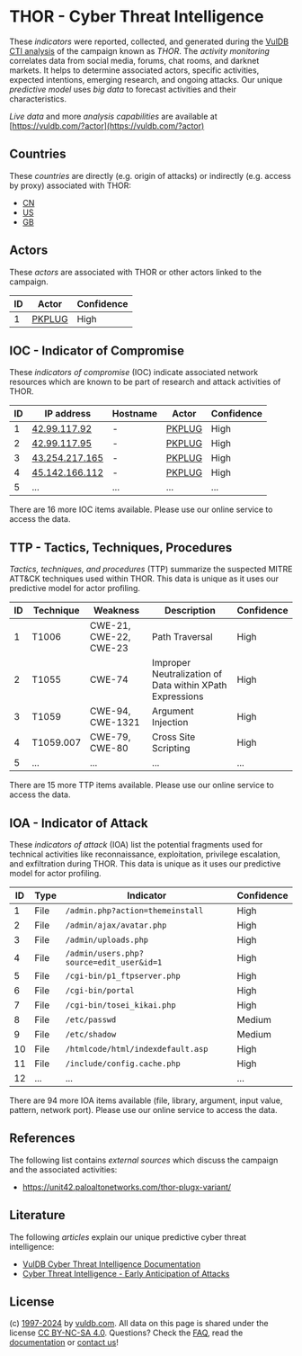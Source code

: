 # THOR - Cyber Threat Intelligence

These _indicators_ were reported, collected, and generated during the [VulDB CTI analysis](https://vuldb.com/?kb.cti) of the campaign known as _THOR_. The _activity monitoring_ correlates data from social media, forums, chat rooms, and darknet markets. It helps to determine associated actors, specific activities, expected intentions, emerging research, and ongoing attacks. Our unique _predictive model_ uses _big data_ to forecast activities and their characteristics.

_Live data_ and more _analysis capabilities_ are available at [https://vuldb.com/?actor](https://vuldb.com/?actor)

## Countries

These _countries_ are directly (e.g. origin of attacks) or indirectly (e.g. access by proxy) associated with THOR:

* [CN](https://vuldb.com/?country.cn)
* [US](https://vuldb.com/?country.us)
* [GB](https://vuldb.com/?country.gb)

## Actors

These _actors_ are associated with THOR or other actors linked to the campaign.

ID | Actor | Confidence
-- | ----- | ----------
1 | [PKPLUG](https://vuldb.com/?actor.pkplug) | High

## IOC - Indicator of Compromise

These _indicators of compromise_ (IOC) indicate associated network resources which are known to be part of research and attack activities of THOR.

ID | IP address | Hostname | Actor | Confidence
-- | ---------- | -------- | ----- | ----------
1 | [42.99.117.92](https://vuldb.com/?ip.42.99.117.92) | - | [PKPLUG](https://vuldb.com/?actor.pkplug) | High
2 | [42.99.117.95](https://vuldb.com/?ip.42.99.117.95) | - | [PKPLUG](https://vuldb.com/?actor.pkplug) | High
3 | [43.254.217.165](https://vuldb.com/?ip.43.254.217.165) | - | [PKPLUG](https://vuldb.com/?actor.pkplug) | High
4 | [45.142.166.112](https://vuldb.com/?ip.45.142.166.112) | - | [PKPLUG](https://vuldb.com/?actor.pkplug) | High
5 | ... | ... | ... | ...

There are 16 more IOC items available. Please use our online service to access the data.

## TTP - Tactics, Techniques, Procedures

_Tactics, techniques, and procedures_ (TTP) summarize the suspected MITRE ATT&CK techniques used within THOR. This data is unique as it uses our predictive model for actor profiling.

ID | Technique | Weakness | Description | Confidence
-- | --------- | -------- | ----------- | ----------
1 | T1006 | CWE-21, CWE-22, CWE-23 | Path Traversal | High
2 | T1055 | CWE-74 | Improper Neutralization of Data within XPath Expressions | High
3 | T1059 | CWE-94, CWE-1321 | Argument Injection | High
4 | T1059.007 | CWE-79, CWE-80 | Cross Site Scripting | High
5 | ... | ... | ... | ...

There are 15 more TTP items available. Please use our online service to access the data.

## IOA - Indicator of Attack

These _indicators of attack_ (IOA) list the potential fragments used for technical activities like reconnaissance, exploitation, privilege escalation, and exfiltration during THOR. This data is unique as it uses our predictive model for actor profiling.

ID | Type | Indicator | Confidence
-- | ---- | --------- | ----------
1 | File | `/admin.php?action=themeinstall` | High
2 | File | `/admin/ajax/avatar.php` | High
3 | File | `/admin/uploads.php` | High
4 | File | `/admin/users.php?source=edit_user&id=1` | High
5 | File | `/cgi-bin/p1_ftpserver.php` | High
6 | File | `/cgi-bin/portal` | High
7 | File | `/cgi-bin/tosei_kikai.php` | High
8 | File | `/etc/passwd` | Medium
9 | File | `/etc/shadow` | Medium
10 | File | `/htmlcode/html/indexdefault.asp` | High
11 | File | `/include/config.cache.php` | High
12 | ... | ... | ...

There are 94 more IOA items available (file, library, argument, input value, pattern, network port). Please use our online service to access the data.

## References

The following list contains _external sources_ which discuss the campaign and the associated activities:

* https://unit42.paloaltonetworks.com/thor-plugx-variant/

## Literature

The following _articles_ explain our unique predictive cyber threat intelligence:

* [VulDB Cyber Threat Intelligence Documentation](https://vuldb.com/?kb.cti)
* [Cyber Threat Intelligence - Early Anticipation of Attacks](https://www.scip.ch/en/?labs.20201022)

## License

(c) [1997-2024](https://vuldb.com/?kb.changelog) by [vuldb.com](https://vuldb.com/?kb.about). All data on this page is shared under the license [CC BY-NC-SA 4.0](https://creativecommons.org/licenses/by-nc-sa/4.0/). Questions? Check the [FAQ](https://vuldb.com/?kb.faq), read the [documentation](https://vuldb.com/?kb) or [contact us](https://vuldb.com/?contact)!
